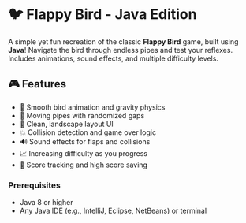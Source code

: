 # 🐦 Flappy Bird - Java Edition

A simple yet fun recreation of the classic **Flappy Bird** game, built using **Java**! Navigate the bird through endless pipes and test your reflexes. Includes animations, sound effects, and multiple difficulty levels.

## 🎮 Features

- 🐤 Smooth bird animation and gravity physics
- 🧱 Moving pipes with randomized gaps
- 🌄 Clean, landscape layout UI
- 💥 Collision detection and game over logic
- 🔊 Sound effects for flaps and collisions
- 📈 Increasing difficulty as you progress
- 🎯 Score tracking and high score saving


### Prerequisites

- Java 8 or higher
- Any Java IDE (e.g., IntelliJ, Eclipse, NetBeans) or terminal
